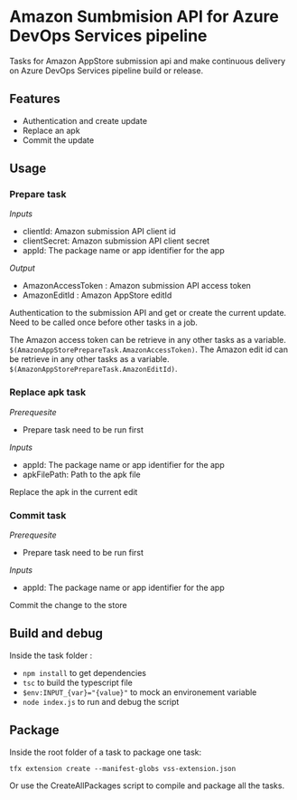 # Amazon Sumbmision API for Azure DevOps Services pipeline

Tasks for Amazon AppStore submission api and make continuous delivery on Azure DevOps Services pipeline build or release.

## Features

- Authentication and create update
- Replace an apk
- Commit the update

## Usage

### Prepare task

_Inputs_
- clientId: Amazon submission API client id
- clientSecret: Amazon submission API client secret
- appId: The package name or app identifier for the app

_Output_
- AmazonAccessToken : Amazon submission API access token
- AmazonEditId : Amazon AppStore editId

Authentication to the submission API and get or create the current update. 
Need to be called once before other tasks in a job. 

The Amazon access token can be retrieve in any other tasks as a variable. `$(AmazonAppStorePrepareTask.AmazonAccessToken)`.
The Amazon edit id can be retrieve in any other tasks as a variable. `$(AmazonAppStorePrepareTask.AmazonEditId)`.

### Replace apk task

_Prerequesite_

- Prepare task need to be run first

_Inputs_
- appId: The package name or app identifier for the app
- apkFilePath: Path to the apk file

Replace the apk in the current edit

### Commit task

_Prerequesite_

- Prepare task need to be run first

_Inputs_
- appId: The package name or app identifier for the app

Commit the change to the store

## Build and debug

Inside the task folder :

- `npm install` to get dependencies
- `tsc` to build the typescript file
- `$env:INPUT_{var}="{value}"` to mock an environement variable
- `node index.js` to run and debug the script

## Package

Inside the root folder of a task to package one task: 

`tfx extension create --manifest-globs vss-extension.json`

Or use the CreateAllPackages script to compile and package all the tasks. 
